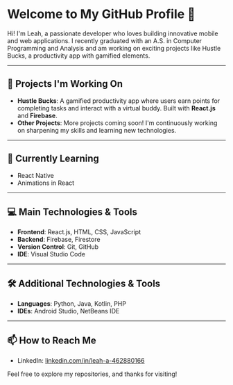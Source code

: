 # Welcome to My GitHub Profile 👋

Hi! I'm Leah, a passionate developer who loves building innovative mobile and web applications. I recently graduated with an A.S. in Computer Programming and Analysis and am working on exciting projects like Hustle Bucks, a productivity app with gamified elements.

---

## 🚀 Projects I'm Working On

- **Hustle Bucks**: A gamified productivity app where users earn points for completing tasks and interact with a virtual buddy. Built with **React.js** and **Firebase**.
- **Other Projects**: More projects coming soon! I'm continuously working on sharpening my skills and learning new technologies.

---

## 🌱 Currently Learning

- React Native
- Animations in React

---

## 💻 Main Technologies & Tools

- **Frontend**: React.js, HTML, CSS, JavaScript
- **Backend**: Firebase, Firestore
- **Version Control**: Git, GitHub
- **IDE**: Visual Studio Code
  
---

## 🛠️ Additional Technologies & Tools

- **Languages**: Python, Java, Kotlin, PHP
- **IDEs**: Android Studio, NetBeans IDE

---

## 📫 How to Reach Me
- LinkedIn: [linkedin.com/in/leah-a-462880166](https://www.linkedin.com/in/leah-a-462880166)

Feel free to explore my repositories, and thanks for visiting!

